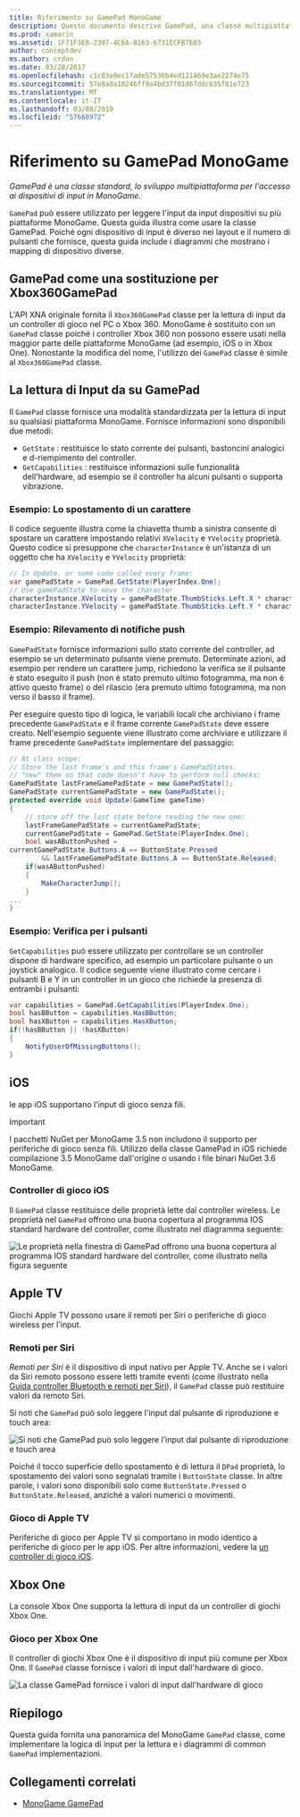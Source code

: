 ```yaml
---
title: Riferimento su GamePad MonoGame
description: Questo documento descrive GamePad, una classe multipiattaforma per l'accesso ai dispositivi di input in MonoGame. Questo viene illustrato come leggere il gamepad come input e fornisce il codice di esempio.
ms.prod: xamarin
ms.assetid: 1F71F3E8-2397-4C6A-8163-6731ECFB7E03
author: conceptdev
ms.author: crdun
ms.date: 03/28/2017
ms.openlocfilehash: c1c03e0ec17ade57536b4ed121469e3ae2274e75
ms.sourcegitcommit: 57e8a0a10246ff9a4bd37f01d67ddc635f81e723
ms.translationtype: MT
ms.contentlocale: it-IT
ms.lasthandoff: 03/08/2019
ms.locfileid: "57668972"
---
```

# <a name="monogame-gamepad-reference"></a>Riferimento su GamePad MonoGame

_GamePad è una classe standard, lo sviluppo multipiattaforma per l'accesso ai dispositivi di input in MonoGame._

`GamePad` può essere utilizzato per leggere l'input da input dispositivi su più piattaforme MonoGame. Questa guida illustra come usare la classe GamePad. Poiché ogni dispositivo di input è diverso nei layout e il numero di pulsanti che fornisce, questa guida include i diagrammi che mostrano i mapping di dispositivo diverse.

## <a name="gamepad-as-a-replacement-for-xbox360gamepad"></a>GamePad come una sostituzione per Xbox360GamePad

L'API XNA originale fornita il `Xbox360GamePad` classe per la lettura di input da un controller di gioco nel PC o Xbox 360. MonoGame è sostituito con un `GamePad` classe poiché i controller Xbox 360 non possono essere usati nella maggior parte delle piattaforme MonoGame (ad esempio, iOS o in Xbox One). Nonostante la modifica del nome, l'utilizzo dei `GamePad` classe è simile al `Xbox360GamePad` classe.

## <a name="reading-input-from-gamepad"></a>La lettura di Input da su GamePad

Il `GamePad` classe fornisce una modalità standardizzata per la lettura di input su qualsiasi piattaforma MonoGame. Fornisce informazioni sono disponibili due metodi:

- `GetState` : restituisce lo stato corrente dei pulsanti, bastoncini analogici e d-riempimento del controller.
- `GetCapabilities` : restituisce informazioni sulle funzionalità dell'hardware, ad esempio se il controller ha alcuni pulsanti o supporta vibrazione.

### <a name="example-moving-a-character"></a>Esempio: Lo spostamento di un carattere

Il codice seguente illustra come la chiavetta thumb a sinistra consente di spostare un carattere impostando relativi `XVelocity` e `YVelocity` proprietà. Questo codice si presuppone che `characterInstance` è un'istanza di un oggetto che ha `XVelocity` e `YVelocity` proprietà:

```csharp
// In Update, or some code called every frame:
var gamePadState = GamePad.GetState(PlayerIndex.One);
// Use gamePadState to move the character
characterInstance.XVelocity = gamePadState.ThumbSticks.Left.X * characterInstance.MaxSpeed;
characterInstance.YVelocity = gamePadState.ThumbSticks.Left.Y * characterInstance.MaxSpeed;
```

### <a name="example-detecting-pushes"></a>Esempio: Rilevamento di notifiche push

`GamePadState` fornisce informazioni sullo stato corrente del controller, ad esempio se un determinato pulsante viene premuto. Determinate azioni, ad esempio per rendere un carattere jump, richiedono la verifica se il pulsante è stato eseguito il push (non è stato premuto ultimo fotogramma, ma non è attivo questo frame) o del rilascio (era premuto ultimo fotogramma, ma non verso il basso il frame).

Per eseguire questo tipo di logica, le variabili locali che archiviano i frame precedente `GamePadState` e il frame corrente `GamePadState` deve essere creato. Nell'esempio seguente viene illustrato come archiviare e utilizzare il frame precedente `GamePadState` implementare del passaggio:

```csharp
// At class scope:
// Store the last frame's and this frame's GamePadStates.
// "new" them so that code doesn't have to perform null checks:
GamePadState lastFrameGamePadState = new GamePadState();
GamePadState currentGamePadState = new GamePadState();
protected override void Update(GameTime gameTime)
{
    // store off the last state before reading the new one:
    lastFrameGamePadState = currentGamePadState;
    currentGamePadState = GamePad.GetState(PlayerIndex.One);
    bool wasAButtonPushed =
currentGamePadState.Buttons.A == ButtonState.Pressed
        && lastFrameGamePadState.Buttons.A == ButtonState.Released;
    if(wasAButtonPushed)
    {
        MakeCharacterJump();
    }
...
}
```

### <a name="example-checking-for-buttons"></a>Esempio: Verifica per i pulsanti

`GetCapabilities` può essere utilizzato per controllare se un controller dispone di hardware specifico, ad esempio un particolare pulsante o un joystick analogico. Il codice seguente viene illustrato come cercare i pulsanti B e Y in un controller in un gioco che richiede la presenza di entrambi i pulsanti:

```csharp
var capabilities = GamePad.GetCapabilities(PlayerIndex.One);
bool hasBButton = capabilities.HasBButton;
bool hasXButton = capabilities.HasXButton;
if(!hasBButton || !hasXButton)
{
    NotifyUserOfMissingButtons();
}
```

## <a name="ios"></a>iOS

le app iOS supportano l'input di gioco senza fili.

> [!IMPORTANT]
> I pacchetti NuGet per MonoGame 3.5 non includono il supporto per periferiche di gioco senza fili. Utilizzo della classe GamePad in iOS richiede compilazione 3.5 MonoGame dall'origine o usando i file binari NuGet 3.6 MonoGame.

### <a name="ios-game-controller"></a>Controller di gioco iOS

Il `GamePad` classe restituisce delle proprietà lette dal controller wireless. Le proprietà nel `GamePad` offrono una buona copertura al programma IOS standard hardware del controller, come illustrato nel diagramma seguente:

![](input-images/image1.png "Le proprietà nella finestra di GamePad offrono una buona copertura al programma IOS standard hardware del controller, come illustrato nella figura seguente")

## <a name="apple-tv"></a>Apple TV

Giochi Apple TV possono usare il remoti per Siri o periferiche di gioco wireless per l'input.

### <a name="siri-remote"></a>Remoti per Siri

*Remoti per Siri* è il dispositivo di input nativo per Apple TV. Anche se i valori da Siri remoto possono essere letti tramite eventi (come illustrato nella [Guida controller Bluetooth e remoti per Siri](~/ios/tvos/platform/remote-bluetooth.md)), il `GamePad` classe può restituire valori da remoto Siri.

Si noti che `GamePad` può solo leggere l'input dal pulsante di riproduzione e touch area:

![](input-images/image2.png "Si noti che GamePad può solo leggere l'input dal pulsante di riproduzione e touch area")

Poiché il tocco superficie dello spostamento è di lettura il `DPad` proprietà, lo spostamento dei valori sono segnalati tramite i `ButtonState` classe. In altre parole, i valori sono disponibili solo come `ButtonState.Pressed` o `ButtonState.Released`, anziché a valori numerici o movimenti.

### <a name="apple-tv-game-controller"></a>Gioco di Apple TV

Periferiche di gioco per Apple TV si comportano in modo identico a periferiche di gioco per le app iOS. Per altre informazioni, vedere la [un controller di gioco iOS](#iOS-game-controller). 

## <a name="xbox-one"></a>Xbox One

La console Xbox One supporta la lettura di input da un controller di giochi Xbox One.

### <a name="xbox-one-game-controller"></a>Gioco per Xbox One

Il controller di giochi Xbox One è il dispositivo di input più comune per Xbox One. Il `GamePad` classe fornisce i valori di input dall'hardware di gioco.

![](input-images/image3.png "La classe GamePad fornisce i valori di input dall'hardware di gioco")

## <a name="summary"></a>Riepilogo

Questa guida fornita una panoramica del MonoGame `GamePad` classe, come implementare la logica di input per la lettura e i diagrammi di common `GamePad` implementazioni.

## <a name="related-links"></a>Collegamenti correlati

- [MonoGame GamePad](http://www.monogame.net/documentation/?page=T_Microsoft_Xna_Framework_Input_GamePad)
